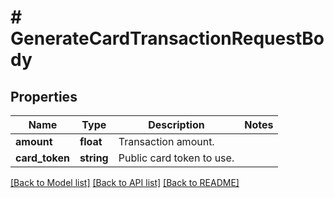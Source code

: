 # # GenerateCardTransactionRequestBody

## Properties

Name | Type | Description | Notes
------------ | ------------- | ------------- | -------------
**amount** | **float** | Transaction amount. |
**card_token** | **string** | Public card token to use. |

[[Back to Model list]](../../README.md#models) [[Back to API list]](../../README.md#endpoints) [[Back to README]](../../README.md)
